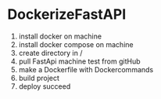 # DockerizeFastAPI
1. install docker on machine
2. install docker compose on machine
3. create directory in /
4. pull FastApi machine test from gitHub
5. make a Dockerfile with Dockercommands
6. build project
7. deploy succeed
